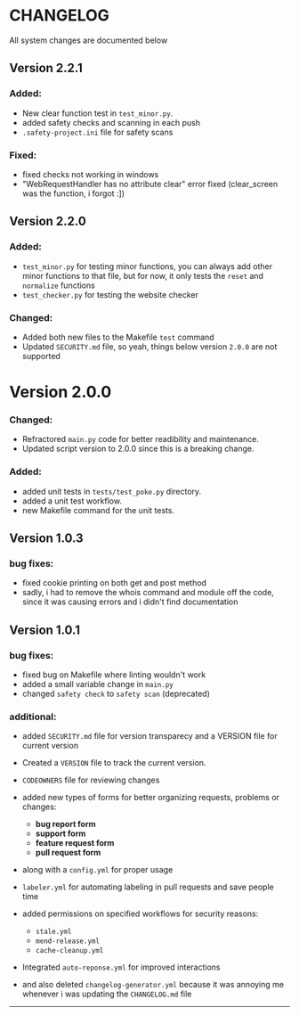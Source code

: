 CHANGELOG
=========


All system changes are documented below

## Version 2.2.1

### Added:
- New clear function test in `test_minor.py`.
- added safety checks and scanning in each push
- `.safety-project.ini` file for safety scans

### Fixed:

- fixed checks not working in windows
- "WebRequestHandler has no attribute clear" error fixed (clear_screen was the function, i forgot :])


## Version 2.2.0

### Added:
- `test_minor.py` for testing minor functions, you can always add other minor functions to that file, but for now, it only tests the `reset` and `normalize` functions
- `test_checker.py` for testing the website checker

### Changed:
- Added both new files to the Makefile `test` command
- Updated `SECURITY.md` file, so yeah, things below version `2.0.0` are not supported

# Version 2.0.0

### Changed:
- Refractored `main.py` code for better readibility and maintenance.
- Updated script version to 2.0.0 since this is a breaking change.

### Added:
- added unit tests in `tests/test_poke.py` directory.
- added a unit test workflow.
- new Makefile command for the unit tests.


## Version 1.0.3

### bug fixes:
- fixed cookie printing on both get and post method
- sadly, i had to remove the whois command and module off the code, since it was causing errors and i didn't find documentation




## Version 1.0.1


### bug fixes:
- fixed bug on Makefile where linting wouldn't work
- added a small variable change in `main.py`
- changed `safety check` to `safety scan` (deprecated)

### additional:
- added `SECURITY.md` file for version transparecy and a VERSION file for current version
- Created a `VERSION` file to track the current version.
- `CODEOWNERS` file for reviewing changes
- added new types of forms for better organizing requests, problems or changes:
  - **bug report form**
  - **support form**
  - **feature request form**
  - **pull request form**
- along with a `config.yml` for proper usage
  
- `labeler.yml` for automating labeling in pull requests and save people time
- added permissions on specified workflows for security reasons:
  - `stale.yml`
  - `mend-release.yml`
  - `cache-cleanup.yml`
- Integrated `auto-reponse.yml` for improved interactions
- and also deleted `changelog-generator.yml` because it was annoying me whenever i was updating the `CHANGELOG.md` file

------------------------

